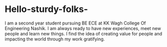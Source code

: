 # Hello-sturdy-folks-
I am a second year student pursuing BE ECE at KK Wagh College Of Engineering Nashik. I am always ready to have new experiences, meet new people and learn new things. I find the idea of creating value for people and impacting the world through my work gratifying.
